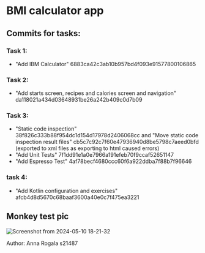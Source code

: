 # BMI calculator app

## Commits for tasks:
### Task 1:  
- "Add IBM Calculator" 6883ca42c3ab10b957bd4f093e91577800106865
### Task 2:  
- "Add starts screen, recipes and calories screen and navigation" da118021a434d03648931be26a242b409c0d7b09
### Task 3:  
- "Static code inspection" 38f826c333b88f954dc1d154d17978d2406068cc and "Move static code inspection result files" cb5c7c92c7f60e47936940d8be5798c7aeed0bfd (exported to xml files as exporting to html caused errors)  
- "Add Unit Tests" 7f1dd91e1a0e7966a191efeb70f9ccaf52651147  
- "Add Espresso Test" 4af78becf4680ccc60f6a922ddba7f88b7f96646
### task 4:
- "Add Kotlin configuration and exercises" afcb4d8d5670c68baaf3600a40e0c7f475ea3221

## Monkey test pic

![Screenshot from 2024-05-10 18-21-32](https://github.com/annarogala/BMI_android_app/assets/13242654/9f825267-4bc6-4806-bcf0-2e7f03f0cb31)




Author: Anna Rogala s21487
